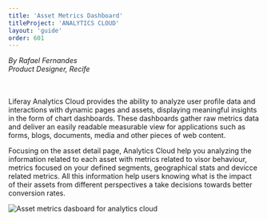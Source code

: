 ```yaml
---
title: 'Asset Metrics Dashboard'
titleProject: 'ANALYTICS CLOUD'
layout: 'guide'
order: 601
---
```



<span>
    <i>By Rafael Fernandes<br />
    Product Designer, Recife<br /><br /><br />
    </i>
</span>

<!-- <span>
    <span class="sticker sticker-primary rounded-circle sticker-xl">
        <span class="sticker-overlay">
            <img alt="thumbnail" class="img-fluid" src="/images/lexicon/headshots/fernandes-rafael.jpg">
        </span>
    </span>
    <span class="designer-info">
        <p class="designer-name">Rafael Fernandes</p>
        <p class="designer-detail">UX Designer, Recife</p>
    </span>
</span> -->

Liferay Analytics Cloud provides the ability to analyze user profile data and interactions with dynamic pages and assets, displaying meaningful insights in the form of chart dashboards. These dashboards gather raw metrics data and deliver an easily readable measurable view for applications such as forms, blogs, documents, media and other pieces of web content.

Focusing on the asset detail page, Analytics Cloud help you analyzing the information related to each asset with metrics related to visor behaviour, metrics focused on your defined segments, geographical stats and devicce related metrics. All this information help users knowing what is the impact of their assets from different perspectives a take decisions towards better conversion rates.

![Asset metrics dasboard for analytics cloud](/images/lexicon/examples/assetMetricsDashboard.jpg)
